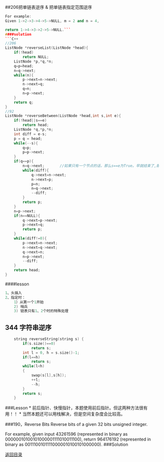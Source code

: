##206把单链表逆序  & 把单链表指定范围逆序
```C++
For example:
Given 1->2->3->4->5->NULL, m = 2 and n = 4,

return 1->4->3->2->5->NULL.```
####solution
```C++
//206
ListNode *reverseList(ListNode *head){
    if(!head)
        return NULL;
    ListNode *p,*q,*n;
    q=p=head;
    n=q->next;
    while(n){
        p->next=n->next;
        n->next=q;
        q=n;
        n=p->next;
    }
    return q;
}
//92
ListNode *reverseBetween(ListNode *head,int s,int e){
    if(!head||s==e)
        return head;
    ListNode *q,*p,*n;
    int diff = e-s;
    p = q = head;
    while(--s){
        q=p;
        p=p->next;
    }
    if(q==p){
        n=q->next;       //如果只有一个节点的话，那么s==e为True。早就结束了,即至少2个
        while(diff){
            q->next=n->next;
            n->next=p;
            p=n;
            n=q->next;
            --diff;
        }
        return p;
    }
    n=p->next;
    if(n==NULL){
        q->next=p->next;
        p->next=q;
        return p;
    }
    while(diff!=0){
        p->next=n->next;
        n->next=q->next;
        q->next=n;
        n=p->next;
        --diff;
    }
    return head;
}
```
####lesson
```C
1、头插入
2、指定时：
    1）从第一个1开始
    2) 哨兵
    3) 链表只有1、2个时的特殊处理
```

## 344 字符串逆序
```C
    string reverseString(string s) {
        if(s.size()==0)
            return s;
        int l = 0, h = s.size()-1;
        if(l==h)
            return s;
        while(l<h)
        {
            swap(s[l],s[h]);
            ++l;
            --h;
        }
        return s;
    }
```
###Lesson
* 
前后指针、快慢指针，本题使用前后指针。但这两种方法很有用！！
* 
当然本题还可以用栈解决，但是空间复杂度会比较高。

###190，Reverse Bits 
Reverse bits of a given 32 bits unsigned integer.

For example, given input 43261596 (represented in binary as 00000010100101000001111010011100), return 964176192 (represented in binary as 00111001011110000010100101000000).
###Solution


[返回目录](README.md)